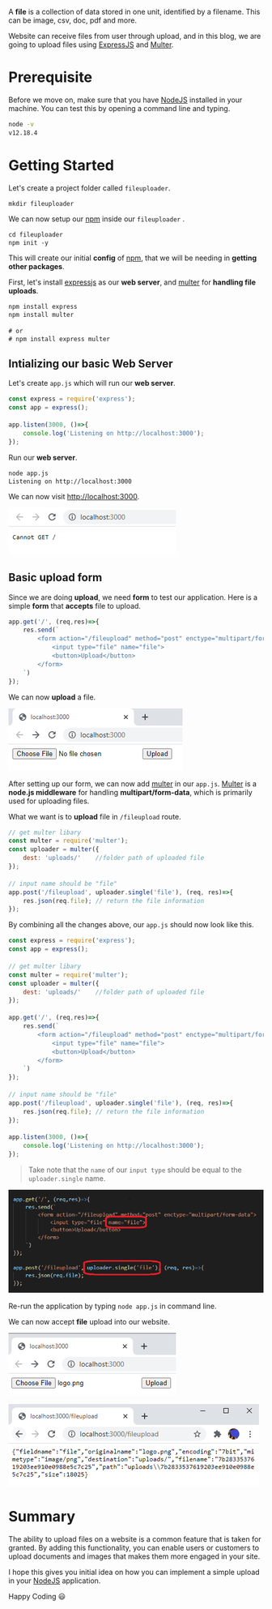 A **file** is a collection of data stored in one unit, identified by a filename. This can be image, csv, doc, pdf and more.

Website can receive files from user through upload, and in this blog, we are going to upload files using [ExpressJS](https://expressjs.com/) and [Multer](https://www.npmjs.com/package/multer).

# Prerequisite

Before we move on, make sure that you have [NodeJS](https://nodejs.org/en/) installed in your machine.
You can test this by opening a command line and typing.

```bash
node -v
v12.18.4
```

# Getting Started

Let's create a project folder called `fileuploader`.
```
mkdir fileuploader
```

We can now setup our [npm](https://www.npmjs.com/) inside our `fileuploader` .
```
cd fileuploader
npm init -y
```

This will create our initial **config** of [npm](https://www.npmjs.com/), that we will be needing in **getting other packages**.

First, let's install [expressjs](https://expressjs.com/) as our **web server**, and [multer](https://www.npmjs.com/package/multer) for **handling file uploads**.

```
npm install express
npm install multer

# or 
# npm install express multer
```

## Intializing our basic **Web Server**

Let's create `app.js` which will run our **web server**.

```javascript
const express = require('express');
const app = express();

app.listen(3000, ()=>{
    console.log('Listening on http://localhost:3000');
});
```

Run our **web server**.
```
node app.js
Listening on http://localhost:3000
```

We can now visit [http://localhost:3000](http://localhost:3000).

![localhost](assets/1.png)

## Basic **upload** form
Since we are doing **upload**, we need **form** to test our application.
Here is a simple **form** that **accepts** file to upload.
```javascript
app.get('/', (req,res)=>{
    res.send(`
        <form action="/fileupload" method="post" enctype="multipart/form-data">
            <input type="file" name="file">
            <button>Upload</button>
        </form>
    `)
});
```

We can now **upload** a file.

![Input Upload](./assets/2.png)


After setting up our form, we can now add [multer](https://www.npmjs.com/package/multer) in our `app.js`. [Multer](https://www.npmjs.com/package/multer) is a **node.js middleware** for handling **multipart/form-data**, which is primarily used for uploading files.

What we want is to **upload** file in `/fileupload` route.

```javascript
// get multer libary
const multer = require('multer');
const uploader = multer({
    dest: 'uploads/'    //folder path of uploaded file
});

// input name should be "file"
app.post('/fileupload', uploader.single('file'), (req, res)=>{
    res.json(req.file); // return the file information
});
```

By combining all the changes above, our `app.js` should now look like this.

```javascript
const express = require('express');
const app = express();

// get multer libary
const multer = require('multer');
const uploader = multer({
    dest: 'uploads/'    //folder path of uploaded file
});

app.get('/', (req,res)=>{
    res.send(`
        <form action="/fileupload" method="post" enctype="multipart/form-data">
            <input type="file" name="file">
            <button>Upload</button>
        </form>
    `)
});

// input name should be "file"
app.post('/fileupload', uploader.single('file'), (req, res)=>{
    res.json(req.file); // return the file information
});

app.listen(3000, ()=>{
    console.log('Listening on http://localhost:3000');
});
```

> Take note that the `name` of our `input type` should be equal to the `uploader.single` name.

![Highlight](./assets/3.png)

Re-run the application by typing `node app.js` in command line.

We can now accept **file** upload into our website.

![Selecting File](./assets/4.png)

![Selecting File](./assets/5.png)

# Summary

The ability to upload files on a website is a common feature that is taken for granted. By adding this functionality, you can enable users or customers to upload documents and images that makes them more engaged in your site.

I hope this gives you initial idea on how you can implement a simple upload in your [NodeJS](https://nodejs.org/en/) application.

Happy Coding 😃
